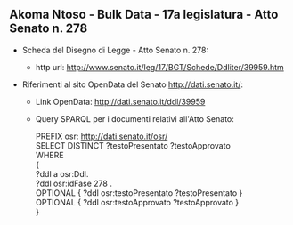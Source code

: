 ## Akoma Ntoso - Bulk Data - 17a legislatura - Atto Senato n. 278 ##

* Scheda del Disegno di Legge - Atto Senato n. 278:
	* http url: http://www.senato.it/leg/17/BGT/Schede/Ddliter/39959.htm

* Riferimenti al sito OpenData del Senato http://dati.senato.it/:
	* Link OpenData: http://dati.senato.it/ddl/39959
	* Query SPARQL per i documenti relativi all'Atto Senato:

        PREFIX osr: <http://dati.senato.it/osr/>  
		SELECT DISTINCT ?testoPresentato ?testoApprovato  
		WHERE  
		{  
		    ?ddl a osr:Ddl.  
		    ?ddl osr:idFase 278 .  
		    OPTIONAL { ?ddl osr:testoPresentato ?testoPresentato }  
		    OPTIONAL { ?ddl osr:testoApprovato ?testoApprovato }  
		}
		